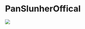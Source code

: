 # PanSlunherOffical
<img src="{https://img.shields.io/badge/Discord-7289DA?style=for-the-badge&logo=discord&logoColor=white}" />
